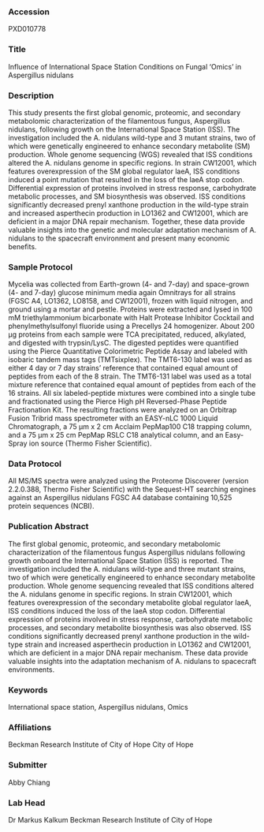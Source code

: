 ### Accession
PXD010778

### Title
Influence of International Space Station Conditions on Fungal ‘Omics’ in Aspergillus nidulans

### Description
This study presents the first global genomic, proteomic, and secondary metabolomic characterization of the filamentous fungus, Aspergillus nidulans, following growth on the International Space Station (ISS). The investigation included the A. nidulans wild-type and 3 mutant strains, two of which were genetically engineered to enhance secondary metabolite (SM) production. Whole genome sequencing (WGS) revealed that ISS conditions altered the A. nidulans genome in specific regions. In strain CW12001, which features overexpression of the SM global regulator laeA, ISS conditions induced a point mutation that resulted in the loss of the laeA stop codon. Differential expression of proteins involved in stress response, carbohydrate metabolic processes, and SM biosynthesis was observed. ISS conditions significantly decreased prenyl xanthone production in the wild-type strain and increased asperthecin production in LO1362 and CW12001, which are deficient in a major DNA repair mechanism. Together, these data provide valuable insights into the genetic and molecular adaptation mechanism of A. nidulans to the spacecraft environment and present many economic benefits.

### Sample Protocol
Mycelia was collected from Earth-grown (4- and 7-day) and space-grown (4- and 7-day) glucose minimum media again Omnitrays for all strains (FGSC A4, LO1362, LO8158, and CW12001), frozen with liquid nitrogen, and ground using a mortar and pestle. Proteins were extracted and lysed in 100 mM triethylammonium bicarbonate with Halt Protease Inhibitor Cocktail and phenylmethylsulfonyl fluoride using a Precellys 24 homogenizer. About 200 µg proteins from each sample were TCA precipitated, reduced, alkylated, and digested with trypsin/LysC. The digested peptides were quantified using the Pierce Quantitative Colorimetric Peptide Assay and labeled with isobaric tandem mass tags (TMTsixplex).  The TMT6-130 label was used as either 4 day or 7 day strains’ reference that contained equal amount of peptides from each of the 8 strain. The TMT6-131 label was used as a total mixture reference that contained equal amount of peptides from each of the 16 strains. All six labeled-peptide mixtures were combined into a single tube and fractionated using the Pierce High pH Reversed-Phase Peptide Fractionation Kit. The resulting fractions were analyzed on an Orbitrap Fusion Tribrid mass spectrometer with an EASY-nLC 1000 Liquid Chromatograph, a 75 μm x 2 cm Acclaim PepMap100 C18 trapping column, and a 75 μm x 25 cm PepMap RSLC C18 analytical column, and an Easy-Spray ion source (Thermo Fisher Scientific).

### Data Protocol
All MS/MS spectra were analyzed using the Proteome Discoverer (version 2.2.0.388, Thermo Fisher Scientific) with the Sequest-HT searching engines against an Aspergillus nidulans FGSC A4 database containing 10,525 protein sequences (NCBI).

### Publication Abstract
The first global genomic, proteomic, and secondary metabolomic characterization of the filamentous fungus Aspergillus nidulans following growth onboard the International Space Station (ISS) is reported. The investigation included the A. nidulans wild-type and three mutant strains, two of which were genetically engineered to enhance secondary metabolite production. Whole genome sequencing revealed that ISS conditions altered the A. nidulans genome in specific regions. In strain CW12001, which features overexpression of the secondary metabolite global regulator laeA, ISS conditions induced the loss of the laeA stop codon. Differential expression of proteins involved in stress response, carbohydrate metabolic processes, and secondary metabolite biosynthesis was also observed. ISS conditions significantly decreased prenyl xanthone production in the wild-type strain and increased asperthecin production in LO1362 and CW12001, which are deficient in a major DNA repair mechanism. These data provide valuable insights into the adaptation mechanism of A. nidulans to spacecraft environments.

### Keywords
International space station, Aspergillus nidulans, Omics

### Affiliations
Beckman Research Institute of City of Hope
City of Hope

### Submitter
Abby Chiang

### Lab Head
Dr Markus Kalkum
Beckman Research Institute of City of Hope


